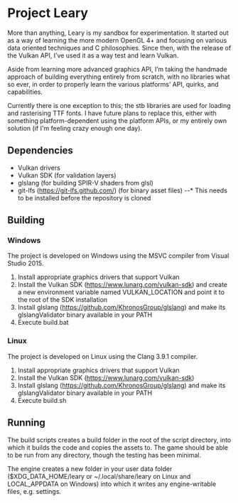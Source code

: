 # Project Leary #
More than anything, Leary is my sandbox for experimentation. It started out as a
way of learning the more modern OpenGL 4+ and focusing on various data oriented
techniques and C philosophies. Since then, with the release of the Vulkan API,
I’ve used it as a way test and learn Vulkan.

Aside from learning more advanced graphics API, I’m taking the handmade approach
of building everything entirely from scratch, with no libraries what so ever, in
order to properly learn the various platforms’ API, quirks, and capabilities.

Currently there is one exception to this; the stb libraries are used for loading
and rasterising TTF fonts. I have future plans to replace this, either with
something platform-dependent using the platform APIs, or my entirely own
solution (if I'm feeling crazy enough one day).

## Dependencies ##
* Vulkan drivers
* Vulkan SDK (for validation layers)
* glslang (for building SPIR-V shaders from glsl)
* git-lfs (https://git-lfs.github.com/) (for binary asset files)
--* This needs to be installed before the repository is cloned

## Building ##
### Windows ###
The project is developed on Windows using the MSVC compiler from Visual Studio
2015.

1. Install appropriate graphics drivers that support Vulkan
1. Install the Vulkan SDK (https://www.lunarg.com/vulkan-sdk) and create a new
environment variable named VULKAN_LOCATION and point it to the root of the SDK
installation
1. Install glslang (https://github.com/KhronosGroup/glslang) and make its
glslangValidator binary available in your PATH
1. Execute build.bat

### Linux ###
The project is developed on Linux using the Clang 3.9.1 compiler.

1. Install appropriate graphics drivers that support Vulkan
1. Install the Vulkan SDK (https://www.lunarg.com/vulkan-sdk)
1. Install glslang (https://github.com/KhronosGroup/glslang) and make its
glslangValidator binary available in your PATH
1. Execute build.sh

## Running ##
The build scripts creates a build folder in the root of the script directory,
into which it builds the code and copies the assets to. The game should be able
to be run from any directory, though the testing has been minimal.

The engine creates a new folder in your user data folder ($XDG_DATA_HOME/leary
or ~/.local/share/leary on Linux and LOCAL_APPDATA on Windows) into which it
writes any engine-writable files, e.g. settings.



